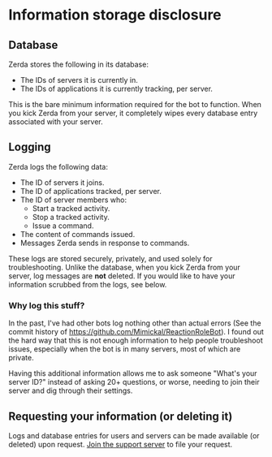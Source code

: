 # Information storage disclosure

## Database

Zerda stores the following in its database:

- The IDs of servers it is currently in.
- The IDs of applications it is currently tracking, per server.

This is the bare minimum information required for the bot to function.
When you kick Zerda from your server, it completely wipes every database entry
associated with your server.

## Logging

Zerda logs the following data:

- The ID of servers it joins.
- The ID of applications tracked, per server.
- The ID of server members who:
  - Start a tracked activity.
  - Stop a tracked activity.
  - Issue a command.
- The content of commands issued.
- Messages Zerda sends in response to commands.

These logs are stored securely, privately, and used solely for troubleshooting.
Unlike the database, when you kick Zerda from your server, log messages are
**not** deleted. If you would like to have your information scrubbed from the
logs, see below.

### Why log this stuff?

In the past, I've had other bots log nothing other than actual errors (See the
commit history of https://github.com/Mimickal/ReactionRoleBot). I found out the
hard way that this is not enough information to help people troubleshoot issues,
especially when the bot is in many servers, most of which are private.

Having this additional information allows me to ask someone "What's your server
ID?" instead of asking 20+ questions, or worse, needing to join their server and
dig through their settings.

## Requesting your information (or deleting it)

Logs and database entries for users and servers can be made available (or
deleted) upon request. [Join the support server](https://discord.gg/7UBT8SK) to
file your request.
